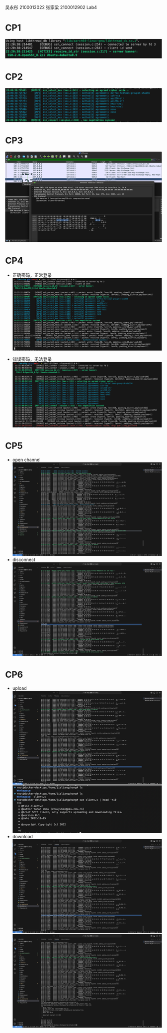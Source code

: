 吴永彤 2100013022 张家梁 2100012902 Lab4

# CP1

![image-20231024222055275](my_readme.assets/image-20231024222055275.png)



# CP2

![image-20231024231003802](my_readme.assets/image-20231024231003802.png)



# CP3

![image-20231029211333692](my_readme.assets/image-20231029211333692.png)



# CP4

- 正确密码，正常登录
![image-20231118115458212](my_readme.assets/image-20231118115458212.png)

- 错误密码，无法登录
![image-20231118115543727](my_readme.assets/image-20231118115543727.png)


# CP5
- open channel
![cp5](my_readme.assets/cp5.png)
- disconnect
![disconnect](my_readme.assets/disconnect.png)

# CP6

- upload
![upload1](my_readme.assets/upload1.png)
![upload2](my_readme.assets/upload2.png)
- download
![download1](my_readme.assets/download1.png)
![download2](my_readme.assets/download2.png)

